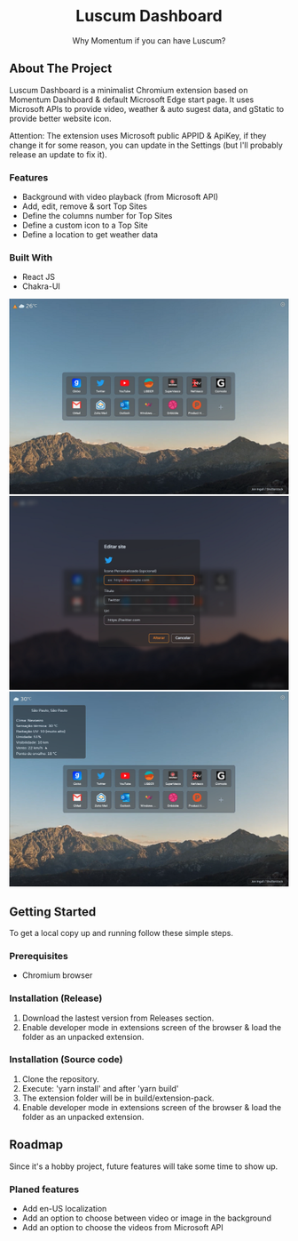 <!-- PROJECT LOGO -->
<br />
<p align="center"></p>
  <h1 style=" font-weight: bold;" align="center">Luscum Dashboard</h1>

  <p style="text" align="center">
    Why Momentum if you can have Luscum?
  </p>
</p>

<!-- ABOUT THE PROJECT -->

## About The Project

Luscum Dashboard is a minimalist Chromium extension based on Momentum Dashboard & default Microsoft Edge start page. It uses Microsoft APIs to provide video, weather & auto sugest data, and gStatic to provide better website icon.

Attention: The extension uses Microsoft public APPID & ApiKey, if they change it for some reason, you can update in the Settings (but I'll probably release an update to fix it).

### Features

- Background with video playback (from Microsoft API)
- Add, edit, remove & sort Top Sites
- Define the columns number for Top Sites
- Define a custom icon to a Top Site
- Define a location to get weather data

### Built With

- React JS
- Chakra-UI

![Screenshot main screen](./screenshots/1.png)
![Screenshot website edit](./screenshots/2.png)
![Screenshot weather info](./screenshots/3.png)

<!-- GETTING STARTED -->

## Getting Started

To get a local copy up and running follow these simple steps.

### Prerequisites

- Chromium browser

### Installation (Release)

1. Download the lastest version from Releases section.
2. Enable developer mode in extensions screen of the browser & load the folder as an unpacked extension.

### Installation (Source code)

1. Clone the repository.
2. Execute: 'yarn install' and after 'yarn build'
3. The extension folder will be in build/extension-pack.
4. Enable developer mode in extensions screen of the browser & load the folder as an unpacked extension.

<!-- ROADMAP -->

## Roadmap

Since it's a hobby project, future features will take some time to show up.

### Planed features

- Add en-US localization
- Add an option to choose between video or image in the background
- Add an option to choose the videos from Microsoft API

